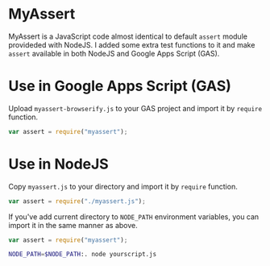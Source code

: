 # MyAssert

MyAssert is a JavaScript code almost identical to default `assert` module provideded with NodeJS.
I added some extra test functions to it and make `assert` available in both NodeJS and Google Apps Script (GAS).

# Use in Google Apps Script (GAS)
Upload `myassert-browserify.js` to your GAS project and import it by `require` function.
```yourgasscript.js
var assert = require("myassert");
```

# Use in NodeJS
Copy `myassert.js` to your directory and import it by `require` function.

```yournodescript.js
var assert = require("./myassert.js");
```
If you've add current directory to `NODE_PATH` environment variables, you can import it in the same manner as above.
```yournodescript.js
var assert = require("myassert");
```
```sh
NODE_PATH=$NODE_PATH:. node yourscript.js
```
